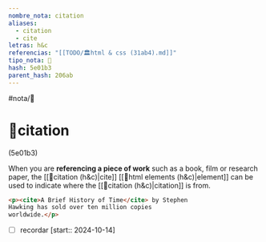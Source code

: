 ```yaml
---
nombre_nota: citation
aliases:
  - citation
  - cite
letras: h&c
referencias: "[[TODO/🏛️html & css (31ab4).md]]"
tipo_nota: 📑
hash: 5e01b3
parent_hash: 206ab
---
```


#nota/📑

# 📑citation
<div class="hash">(5e01b3)</div>

When you are __referencing a piece of work__ such as a book, film or research paper, the [[📑citation (h&c)|cite]]  [[📑html elements (h&c)|element]] can be used to indicate where the [[📑citation (h&c)|citation]] is from.

```html
<p><cite>A Brief History of Time</cite> by Stephen
Hawking has sold over ten million copies
worldwide.</p>
```




- [ ] recordar  [start:: 2024-10-14]
